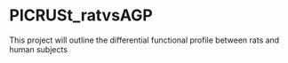 # PICRUSt_ratvsAGP

This project will outline the differential functional profile between rats and human subjects
